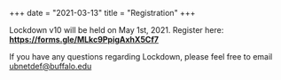 +++
date = "2021-03-13"
title = "Registration"
+++

Lockdown v10 will be held on May 1st, 2021. Register here: **https://forms.gle/MLkc9PpigAxhX5Cf7**


If you have any questions regarding Lockdown, please feel free to email [ubnetdef@buffalo.edu](mailto:ubnetdef@buffalo.edu)
